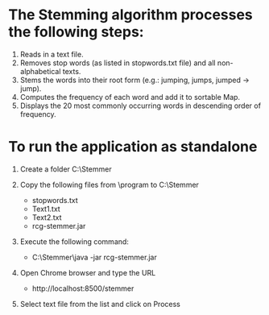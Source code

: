 # The Stemming algorithm processes the following steps:

1. Reads in a text file.
2. Removes stop words (as listed in stopwords.txt file) and all non-alphabetical texts.
3. Stems the words into their root form (e.g.: jumping, jumps, jumped -> jump).
4. Computes the frequency of each word and add it to sortable Map.
5. Displays the 20 most commonly occurring words in descending order of frequency.

# To run the application as standalone

1. Create a folder C:\Stemmer

2. Copy the following files from \program to C:\Stemmer
 	- stopwords.txt
    - Text1.txt
    - Text2.txt   
    - rcg-stemmer.jar

3. Execute the following command:
    - C:\Stemmer\java -jar rcg-stemmer.jar

4. Open Chrome browser and type the URL
    - http://localhost:8500/stemmer

5. Select text file from the list and click on Process